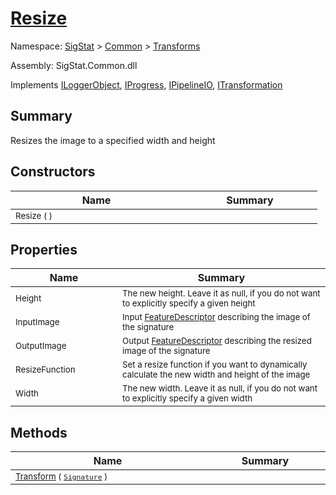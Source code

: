 # [Resize](./Resize.md)

Namespace: [SigStat]() > [Common](./../README.md) > [Transforms](./README.md)

Assembly: SigStat.Common.dll

Implements [ILoggerObject](./../ILoggerObject.md), [IProgress](./../Helpers/IProgress.md), [IPipelineIO](./../Pipeline/IPipelineIO.md), [ITransformation](./../ITransformation.md)

## Summary
Resizes the image to a specified width and height

## Constructors

| Name | Summary | 
| --- | --- | 
| <sub>Resize (  )</sub><img width=200/>  | <sub></sub><img width=200/>  | <br>


## Properties

| Name | Summary | 
| --- | --- | 
| <sub>Height</sub><img width=200/>  | <sub>The new height. Leave it as null, if you do not want to explicitly specify a given height</sub><img width=200/>  | <br>
| <sub>InputImage</sub><img width=200/>  | <sub>Input [FeatureDescriptor](https://github.com/hargitomi97/sigstat/blob/master/docs/md/SigStat/Common/FeatureDescriptor.md) describing the image of the signature</sub><img width=200/>  | <br>
| <sub>OutputImage</sub><img width=200/>  | <sub>Output [FeatureDescriptor](https://github.com/hargitomi97/sigstat/blob/master/docs/md/SigStat/Common/FeatureDescriptor.md) describing the resized image of the signature</sub><img width=200/>  | <br>
| <sub>ResizeFunction</sub><img width=200/>  | <sub>Set a resize function if you want to dynamically calculate the new width and height of the image</sub><img width=200/>  | <br>
| <sub>Width</sub><img width=200/>  | <sub>The new width. Leave it as null, if you do not want to explicitly specify a given width</sub><img width=200/>  | <br>


## Methods

| Name | Summary | 
| --- | --- | 
| <sub>[Transform](./Methods/Resize-100663714.md) ( [`Signature`](./../Signature.md) )</sub><img width=200/>  | <sub></sub><img width=200/>  | <br>



